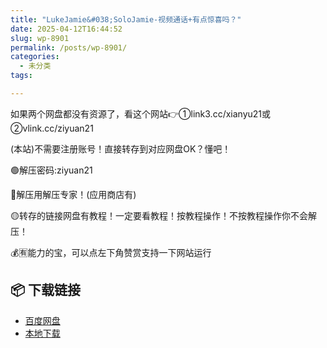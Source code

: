 ```yaml
---
title: "LukeJamie&#038;SoloJamie-视频通话+有点惊喜吗？"
date: 2025-04-12T16:44:52
slug: wp-8901
permalink: /posts/wp-8901/
categories:
  - 未分类
tags:

---
```


如果两个网盘都没有资源了，看这个网站👉①link3.cc/xianyu21或②vlink.cc/ziyuan21

(本站)不需要注册账号！直接转存到对应网盘OK？懂吧！

🟢解压密码:ziyuan21

🔵解压用解压专家！(应用商店有)

🟡转存的链接网盘有教程！一定要看教程！按教程操作！不按教程操作你不会解压！

💰🈶能力的宝，可以点左下角赞赏支持一下网站运行

## 📦 下载链接
- [百度网盘](https://blziyuan21.com/pay-download/8901?key=dc6ddd954a&down_id=0)
- [本地下载](https://blziyuan21.com/pay-download/8901?key=dc6ddd954a&down_id=1)

